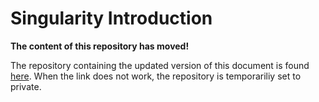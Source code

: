 # Singularity Introduction

__The content of this repository has moved!__ 

The repository containing the updated version of this document is found
[here](https://github.com/GenStatLeipzig/NAKO_CallingWorkflow). When the link
does not work, the repository is temporariliy set to private.